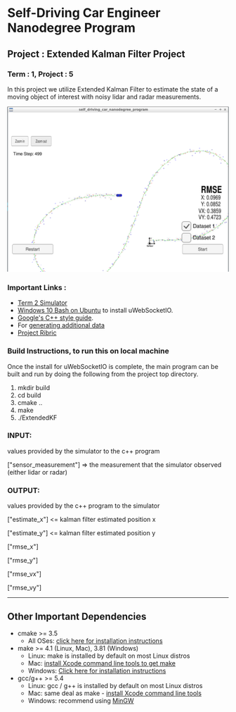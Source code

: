 # Self-Driving Car Engineer Nanodegree Program

## Project : Extended Kalman Filter Project
### Term : 1, Project : 5

In this project we utilize Extended Kalman Filter to estimate the state of a moving object of interest with noisy lidar and radar measurements.

![dataset1_result](./Docs/EKF_Dataset_1.PNG)

### Important Links :
* [Term 2 Simulator](https://github.com/udacity/self-driving-car-sim/releases)
* [Windows 10 Bash on Ubuntu](https://www.howtogeek.com/249966/how-to-install-and-use-the-linux-bash-shell-on-windows-10/) to install uWebSocketIO.
* [Google's C++ style guide](https://google.github.io/styleguide/cppguide.html).
* For [generating additional data](https://github.com/udacity/CarND-Mercedes-SF-Utilities)
* [Project Ribric](https://review.udacity.com/#!/rubrics/748/view)

### Build Instructions, to run this on local machine
Once the install for uWebSocketIO is complete, the main program can be built and run by doing the following from the project top directory.

1. mkdir build
2. cd build
3. cmake ..
4. make
5. ./ExtendedKF


### INPUT:
values provided by the simulator to the c++ program

["sensor_measurement"] => the measurement that the simulator observed (either lidar or radar)


### OUTPUT:
values provided by the c++ program to the simulator

["estimate_x"] <= kalman filter estimated position x

["estimate_y"] <= kalman filter estimated position y

["rmse_x"]

["rmse_y"]

["rmse_vx"]

["rmse_vy"]

---

## Other Important Dependencies

* cmake >= 3.5
  * All OSes: [click here for installation instructions](https://cmake.org/install/)
* make >= 4.1 (Linux, Mac), 3.81 (Windows)
  * Linux: make is installed by default on most Linux distros
  * Mac: [install Xcode command line tools to get make](https://developer.apple.com/xcode/features/)
  * Windows: [Click here for installation instructions](http://gnuwin32.sourceforge.net/packages/make.htm)
* gcc/g++ >= 5.4
  * Linux: gcc / g++ is installed by default on most Linux distros
  * Mac: same deal as make - [install Xcode command line tools](https://developer.apple.com/xcode/features/)
  * Windows: recommend using [MinGW](http://www.mingw.org/)


